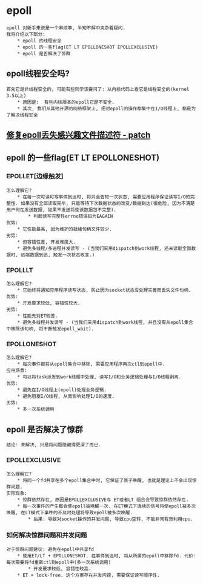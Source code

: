 # epoll
```
epoll 对新手来说是一个麻烦事, 半知不解中夹杂着疑问.
我将介绍以下部分:
    * epoll 的线程安全
    * epoll 的一些flag(ET LT EPOLLONESHOT EPOLLEXCLUSIVE)
    * epoll 是否解决了惊群
```

## epoll线程安全吗?
```
首先它是非线程安全的, 可能有些同学该要问了: 从内核代码上看它是线程安全的(kernel 3.5以上)
    * 原因是:  有些内核版本的epoll它是不安全.
    * 其次, 我们从其他开源的网络框架上, 把对epoll的操作都集中在I/O线程上, 都是为了解决线程安全
```
## [修复epoll丢失感兴趣文件描述符 - patch](https://lore.kernel.org/patchwork/patch/351273/)

## epoll 的一些flag(ET LT EPOLLONESHOT)

### EPOLLET[边缘触发]
```
怎么理解它?
    * 在每一次可读可写事件到达时, 将只会告知一次状态, 需要应用程序保证读写I/O的完整性. 如果没有全部读取完毕, 只能等待下次数据状态的改变/数据到达(很危险, 因为不清楚用户何在发送数据, 如果不发送将使该数据包不完整).
        * 判断读写完整性errno错误码为EAGAIN
优势:
    * 它性能最高, 因为维护的就绪句柄文件较少.
劣势:
    * 但容错性差, 开发难度大.
    * 避免多线程/多进程并发读写 - (当我们采用dispatch到work线程, 还未读取全部数据时, 远端数据到达, 触发一次状态改变.)
```

### EPOLLLT
```
怎么理解它?
    * 它始终将通知应用程序读写状态, 防止因为socket状态没处理完善而丢失文件句柄.
优势:
    * 开发要求较低, 容错性较大.
劣势:
    * 性能先对ET较差.
    * 避免多线程并发读写 - (当我们采用dispatch到work线程, 并且没有从epoll集合中移除该句柄, 将不断触发epoll_wait).
```

### EPOLLONESHOT
```
怎么理解它?
    * 每次事件都将从epoll集合中移除, 需要应用程序再次ctl到epoll中.
应用场景:
    * 可以将task派发到work线程中处理, 读写I/O和业务逻辑处理与I/O线程剥离.
优势:
    * 避免在I/O线程上(epoll)处理业务逻辑.
    * 避免阻塞I/O线程, 从而影响处理I/O的速度.
劣势:
    * 多一次系统调用
```

## epoll 是否解决了惊群
```
结论: 未解决, 只是将问题隐藏得更深了而已.
```

### EPOLLEXCLUSIVE
```
怎么理解它?
    * 将同一个fd共享在多个epoll集合中时, 它保证了原子唤醒, 也就是理论上不会出现惊群问题.
实际现象:
    * 惊群依然存在, 原因是EPOLLEXCLUSIVE与 ET或者LT 组合会导致惊群依然存在.
    * 每一次事件的产生都会使epoll被唤醒一次. 在ET模式下连续的信号将使epoll被多次唤醒, 在LT模式下事件的不及时处理将导致epoll被多次唤醒.
        * 后果: 导致对socket操作的并发问题, 导致cpu空转, 不能非常有效利用cpu.
```

### 如何解决惊群问题和并发问题
```
对于惊群问题建议: 避免在epoll中共享fd
    * 使用ET/LT + EPOLLONESHOT. 在事件到达时, 将从所属的epoll中移除fd. 代价: 每次需要将fd重新ctl到epoll中(多一次系统调用)
        * 开发要求较低, 容错性较高.
    * ET + lock-free. 这个方案存在并发问题, 需要保证读写顺序性.
```